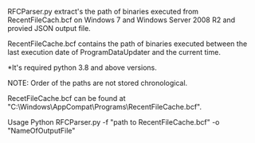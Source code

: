 RFCParser.py extract's the path of binaries executed from RecentFileCach.bcf on Windows 7 and Windows Server 2008 R2 and provied JSON output file.

RecentFileCache.bcf contains the path of binaries executed between the last execution date of ProgramDataUpdater and the current time.

*It's required python 3.8 and above versions. 

NOTE: Order of the paths are not stored chronological.

RecetFileCache.bcf can be found at "C:\Windows\AppCompat\Programs\RecentFileCache.bcf".


Usage
Python RFCParser.py -f "path to RecentFileCache.bcf" -o "NameOfOutputFile"

